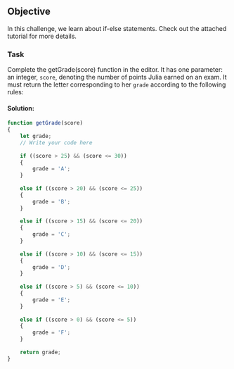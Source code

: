 ## Objective

In this challenge, we learn about if-else statements. Check out the attached tutorial for more details.

### Task

Complete the getGrade(score) function in the editor. It has one parameter: an integer, `score`, denoting the number of points Julia earned on an exam. It must return the letter corresponding to her `grade` according to the following rules:
 

#### Solution:

```js
function getGrade(score)
{
    let grade;
    // Write your code here
    
    if ((score > 25) && (score <= 30))
    {
        grade = 'A';
    }
    
    else if ((score > 20) && (score <= 25))
    {
        grade = 'B';
    }
    
    else if ((score > 15) && (score <= 20))
    {
        grade = 'C';
    }
    
    else if ((score > 10) && (score <= 15))
    {
        grade = 'D';
    }
    
    else if ((score > 5) && (score <= 10))
    {
        grade = 'E';
    }
    
    else if ((score > 0) && (score <= 5))
    {
        grade = 'F';
    }
    
    return grade;
}